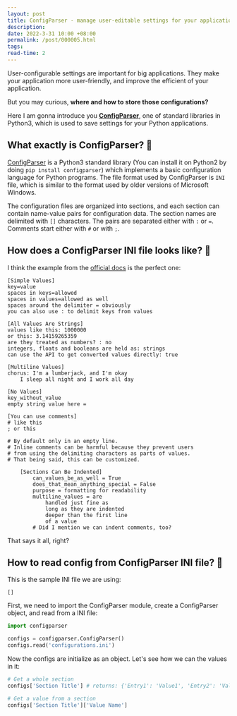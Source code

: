 ```yaml
---
layout: post
title: ConfigParser - manage user-editable settings for your application in Python
description: 
date: 2022-3-31 10:00 +08:00
permalink: /post/000005.html
tags: 
read-time: 2
---
```



User-configurable settings are important for big applications. They make your application more user-friendly, and improve the efficient of your application.

But you may curious, **where and how to store those configurations?**

Here I am gonna introduce you **[ConfigParser](https://docs.python.org/3/library/configparser)**, one of standard libraries in Python3, which is used to save settings for your Python applications.


<h2><span id="what-is-configparser">What exactly is ConfigParser? 🤔</span></h2>

[ConfigParser](https://docs.python.org/3/library/configparser.html) is a Python3 standard library (You can install it on Python2 by doing `pip install configparser`) which implements a basic configuration language for Python programs. 
The file format used by ConfigParser is `INI` file, which is similar to the format used by older versions of Microsoft Windows. 

The configuration files are organized into sections, and each section can contain name-value pairs for configuration data. The section names are delimited with `[]` characters. The pairs are separated either with `:` or `=`. Comments start either with `#` or with `;`.


<h2><span id="how-does-ini-file-looks-like">How does a ConfigParser INI file looks like? 🧐</span></h2>

I think the example from the [official docs](https://docs.python.org/3/library/configparser.html#supported-ini-file-structure) is the perfect one:

```
[Simple Values]
key=value
spaces in keys=allowed
spaces in values=allowed as well
spaces around the delimiter = obviously
you can also use : to delimit keys from values

[All Values Are Strings]
values like this: 1000000
or this: 3.14159265359
are they treated as numbers? : no
integers, floats and booleans are held as: strings
can use the API to get converted values directly: true

[Multiline Values]
chorus: I'm a lumberjack, and I'm okay
    I sleep all night and I work all day

[No Values]
key_without_value
empty string value here =

[You can use comments]
# like this
; or this

# By default only in an empty line.
# Inline comments can be harmful because they prevent users
# from using the delimiting characters as parts of values.
# That being said, this can be customized.

    [Sections Can Be Indented]
        can_values_be_as_well = True
        does_that_mean_anything_special = False
        purpose = formatting for readability
        multiline_values = are
            handled just fine as
            long as they are indented
            deeper than the first line
            of a value
        # Did I mention we can indent comments, too?
```

That says it all, right?


<h2><span id="how-to-read-config">How to read config from ConfigParser INI file? 📄</span></h2>


This is the sample INI file we are using:

```
[]
```


First, we need to import the ConfigParser module, create a ConfigParser object, and read from a INI file:

```python
import configparser

configs = configparser.ConfigParser()
configs.read('configurations.ini')
```

Now the configs are initialize as an object. Let's see how we can the values in it:

```python
# Get a whole section
configs['Section Title'] # returns: {'Entry1': 'Value1', 'Entry2': 'Value2', 'Entry3': 'Value3'}

# Get a value from a section
configs['Section Title']['Value Name']
```